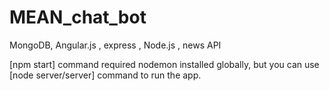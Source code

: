 # MEAN_chat_bot
MongoDB, Angular.js , express , Node.js , news API

[npm start] command required nodemon installed globally, but
you can use [node server/server] command to run the app.
